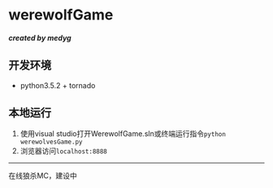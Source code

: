 # werewolfGame 
##### created by medyg

## 开发环境
* python3.5.2 + tornado

## 本地运行
1. 使用visual studio打开WerewolfGame.sln或终端运行指令`python werewolvesGame.py`  
2. 浏览器访问`localhost:8888`

- - -  
在线狼杀MC，建设中
